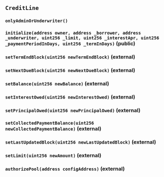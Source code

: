 ## `CreditLine`





### `onlyAdminOrUnderwriter()`






### `initialize(address owner, address _borrower, address _underwriter, uint256 _limit, uint256 _interestApr, uint256 _paymentPeriodInDays, uint256 _termInDays)` (public)





### `setTermEndBlock(uint256 newTermEndBlock)` (external)





### `setNextDueBlock(uint256 newNextDueBlock)` (external)





### `setBalance(uint256 newBalance)` (external)





### `setInterestOwed(uint256 newInterestOwed)` (external)





### `setPrincipalOwed(uint256 newPrincipalOwed)` (external)





### `setCollectedPaymentBalance(uint256 newCollectedPaymentBalance)` (external)





### `setLastUpdatedBlock(uint256 newLastUpdatedBlock)` (external)





### `setLimit(uint256 newAmount)` (external)





### `authorizePool(address configAddress)` (external)






